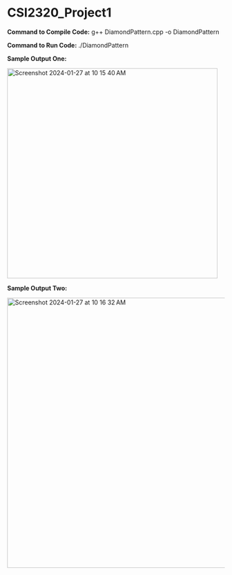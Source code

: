 # CSI2320_Project1

 **Command to Compile Code:** g++ DiamondPattern.cpp -o DiamondPattern

 **Command to Run Code:** ./DiamondPattern
 
 **Sample Output One:**

 <img width="487" alt="Screenshot 2024-01-27 at 10 15 40 AM" src="https://github.com/eozias/CSI2320_ProjectOne/assets/115651203/027ed792-d1e8-44e5-bc5e-ecb00f2d4750">

 **Sample Output Two:**
 
 <img width="626" alt="Screenshot 2024-01-27 at 10 16 32 AM" src="https://github.com/eozias/CSI2320_ProjectOne/assets/115651203/097db234-dac9-4ee6-be94-8ecdff28948c">


